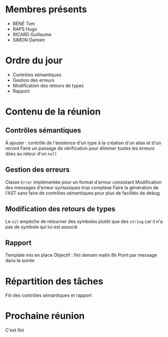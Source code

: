 # Membres présents
- BÉNÉ Tom
- RAPS Hugo
- RICARD Guillaume
- SIMON Damien

# Ordre du jour
- Contrôles sémantiques
- Gestion des erreurs
- Modification des retours de types
- Rapport

# Contenu de la réunion
## Contrôles sémantiques
À ajouter : contrôle de l'existence d'un type à la création d'un alias et d'un record
Faire un passage de vérification pour éliminer toutes les erreurs dûes au retour d'un 
`null`

## Gestion des erreurs
Classe `Error` implémentée pour un format d'erreur consistant
Modification des messages d'erreur syntaxiques trop complexe
Faire la génération de l'AST sans faire de contrôles sémantiques pour plus de facilités de debug

## Modification des retours de types
Le `nil` empêche de retourner des symboles plutôt que des `string` car il n'a pas de symbole qui lui est associé

## Rapport
Template mis en place
Objectif : fini demain matin 8h
Point par message dans la soirée

# Répartition des tâches
Fin des contrôles sémantiques et rapport

# Prochaine réunion 
C'est fini